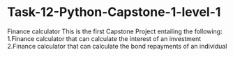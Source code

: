 # Task-12-Python-Capstone-1-level-1
Finance calculator
This is the first Capstone Project entailing the following:
1.Finance calculator that can calculate the interest of an investment
2.Finance calculator that can calculate the bond repayments of an individual
